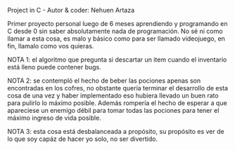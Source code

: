 Project in C - Autor & coder: Nehuen Artaza

Primer proyecto personal luego de 6 meses aprendiendo y programando en C desde 0 sin saber absolutamente nada de programación. No sé ni como llamar a esta
cosa, es malo y básico como para ser llamado videojuego, en fin, llamalo como vos quieras.


NOTA 1: el algoritmo que pregunta si descartar un item cuando el inventario está lleno puede contener bugs.

NOTA 2: se contempló el hecho de beber las pociones apenas son encontradas en los cofres, no obstante quería terminar el desarrollo de esta cosa de una vez
y haber implementado eso hubiera llevado un buen rato para pulirlo lo máximo posible. Además rompería el hecho de esperar a que apareciese un enemigo débil
para tomar todas las pociones para tener el máximo ingreso de vida posible.

NOTA 3: esta cosa está desbalanceada a propósito, su propósito es ver de lo que soy capáz de hacer yo solo, no ser divertido.
